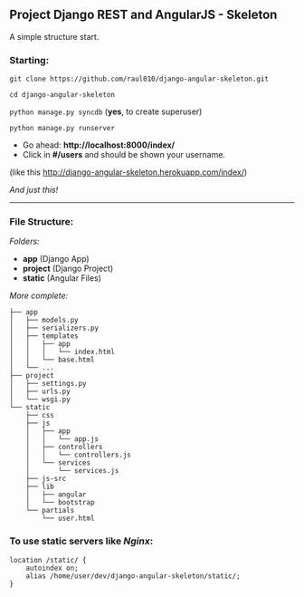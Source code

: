 Project Django REST and AngularJS - Skeleton
----

A simple structure start.


### Starting:


`git clone https://github.com/raul010/django-angular-skeleton.git`

`cd django-angular-skeleton`

`python manage.py syncdb` (**yes**, to create superuser)

`python manage.py runserver`

- Go ahead: **http://localhost:8000/index/**
- Click in **#/users** and should be shown your username.

(like this http://django-angular-skeleton.herokuapp.com/index/)

*And just this!*

----
### File Structure:
*Folders:*

- **app** (Django App)
- **project** (Django Project)
- **static** (Angular Files)

*More complete:*

```
├── app
│   ├── models.py
│   ├── serializers.py
│   ├── templates
│   │   ├── app
│   │   │   └── index.html
│   │   └── base.html
│   └── ...
├── project
│   ├── settings.py
│   ├── urls.py
│   └── wsgi.py
└── static
    ├── css
    ├── js
    │   ├── app
    │   │   └── app.js
    │   ├── controllers
    │   │   └── controllers.js
    │   └── services
    │       └── services.js
    ├── js-src
    ├── lib
    │   ├── angular
    │   └── bootstrap
    └── partials
        └── user.html

```

### To use static servers like *Nginx*:

```
location /static/ {
    autoindex on;
    alias /home/user/dev/django-angular-skeleton/static/;
}
```
